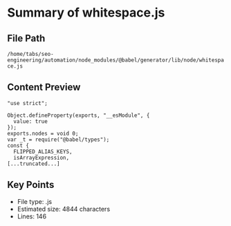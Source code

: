 # Summary of whitespace.js
  
## File Path
`/home/tabs/seo-engineering/automation/node_modules/@babel/generator/lib/node/whitespace.js`

## Content Preview
```
"use strict";

Object.defineProperty(exports, "__esModule", {
  value: true
});
exports.nodes = void 0;
var _t = require("@babel/types");
const {
  FLIPPED_ALIAS_KEYS,
  isArrayExpression,
[...truncated...]
```

## Key Points
- File type: .js
- Estimated size: 4844 characters
- Lines: 146
